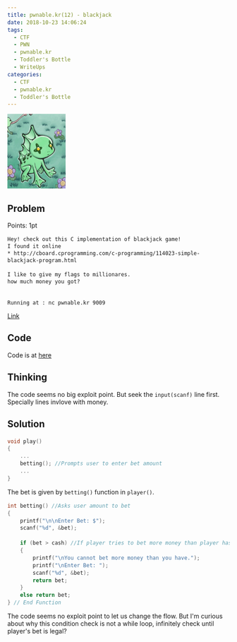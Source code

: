 ```yaml
---
title: pwnable.kr(12) - blackjack
date: 2018-10-23 14:06:24
tags:
  - CTF
  - PWN
  - pwnable.kr
  - Toddler's Bottle
  - WriteUps
categories:
  - CTF
  - pwnable.kr
  - Toddler's Bottle
---
```

![](/images/pwnable-kr/blackjack.png)
## Problem
Points: 1pt
```
Hey! check out this C implementation of blackjack game!
I found it online
* http://cboard.cprogramming.com/c-programming/114023-simple-blackjack-program.html

I like to give my flags to millionares.
how much money you got?


Running at : nc pwnable.kr 9009
```
[Link](http://pwnable.kr/play.php)
<!-- More -->

## Code
Code is at [here](http://cboard.cprogramming.com/c-programming/114023-simple-blackjack-program.html)

## Thinking
The code seems no big exploit point.
But seek the `input(scanf)` line first.
Specially lines invlove with money.

## Solution
```c
void play()
{
    ...
    betting(); //Prompts user to enter bet amount
    ...
}
```
The bet is given by `betting()` function in `player()`.

```c
int betting() //Asks user amount to bet
{
    printf("\n\nEnter Bet: $");
    scanf("%d", &bet);
 
    if (bet > cash) //If player tries to bet more money than player has
    {
        printf("\nYou cannot bet more money than you have.");
        printf("\nEnter Bet: ");
        scanf("%d", &bet);
        return bet;
    }
    else return bet;
} // End Function
```
The code seems no exploit point to let us change the flow.
But I'm curious about why this condition check is not a while loop,
infinitely check until player's bet is legal?
